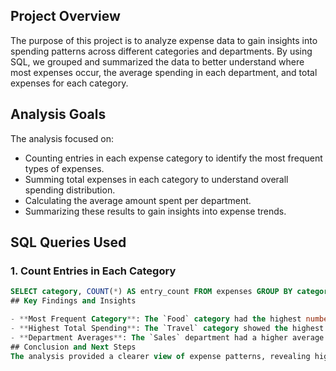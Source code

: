 ## Project Overview
The purpose of this project is to analyze expense data to gain insights into spending patterns across different categories and departments. By using SQL, we grouped and summarized the data to better understand where most expenses occur, the average spending in each department, and total expenses for each category.
## Analysis Goals
The analysis focused on:
- Counting entries in each expense category to identify the most frequent types of expenses.
- Summing total expenses in each category to understand overall spending distribution.
- Calculating the average amount spent per department.
- Summarizing these results to gain insights into expense trends.
## SQL Queries Used

### 1. Count Entries in Each Category
```sql
SELECT category, COUNT(*) AS entry_count FROM expenses GROUP BY category;
## Key Findings and Insights

- **Most Frequent Category**: The `Food` category had the highest number of entries, indicating frequent small expenses in this area.
- **Highest Total Spending**: The `Travel` category showed the highest total spending, suggesting significant costs associated with travel activities.
- **Department Averages**: The `Sales` department had a higher average expense than others, possibly due to frequent travel and client meetings.
## Conclusion and Next Steps
The analysis provided a clearer view of expense patterns, revealing high costs in travel and frequent expenses in food. Future analyses could focus on identifying outliers or seasonal spending trends, and further breaking down travel expenses to determine potential cost-saving opportunities.
